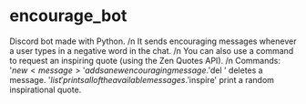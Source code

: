 # encourage_bot
Discord bot made with Python. /n
It sends encouraging messages whenever a user types in a negative word in the chat. /n 
You can also use a command to request an inspiring quote (using the Zen Quotes API). /n
Commands:
'$new <message>' adds a new encouraging message.
'$del <index>' deletes a message.
'$list' prints all of the available messages.
'$inspire' print a random inspirational quote.
